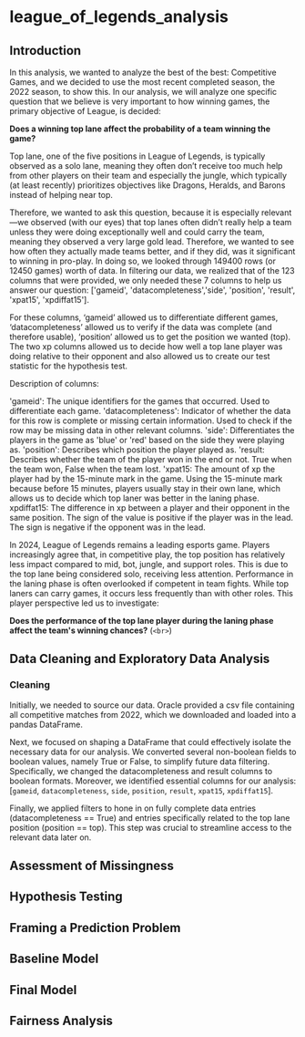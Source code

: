# league_of_legends_analysis

## Introduction
In this analysis, we wanted to analyze the best of the best: Competitive Games, and we decided to use the most recent completed season, the 2022 season, to show this. In our analysis, we will analyze one specific question that we believe is very important to how winning games, the primary objective of League, is decided:

**Does a winning top lane affect the probability of a team winning the game?**

Top lane, one of the five positions in League of Legends, is typically observed as a solo lane, meaning they often don’t receive too much help from other players on their team and especially the jungle, which typically (at least recently) prioritizes objectives like Dragons, Heralds, and Barons instead of helping near top.

Therefore, we wanted to ask this question, because it is especially relevant—we observed (with our eyes) that top lanes often didn’t really help a team unless they were doing exceptionally well and could carry the team, meaning they observed a very large gold lead. Therefore, we wanted to see how often they actually made teams better, and if they did, was it significant to winning in pro-play. In doing so, we looked through 149400 rows (or 12450 games) worth of data. In filtering our data, we realized that of the 123 columns that were provided, we only needed these 7 columns to help us answer our question: ['gameid', 'datacompleteness','side', 'position', 'result', 'xpat15', 'xpdiffat15'].

For these columns, ‘gameid’ allowed us to differentiate different games, ‘datacompleteness’ allowed us to verify if the data was complete (and therefore usable), ‘position’ allowed us to get the position we wanted (top). The two xp columns allowed us to decide how well a top lane player was doing relative to their opponent and also allowed us to create our test statistic for the hypothesis test.

Description of columns:

'gameid': The unique identifiers for the games that occurred. Used to differentiate each game.
'datacompleteness': Indicator of whether the data for this row is complete or missing certain information. Used to check if the row may be missing data in other relevant columns.
'side': Differentiates the players in the game as 'blue' or 'red' based on the side they were playing as.
'position': Describes which position the player played as.
'result: Describes whether the team of the player won in the end or not. True when the team won, False when the team lost.
'xpat15: The amount of xp the player had by the 15-minute mark in the game. Using the 15-minute mark because before 15 minutes, players usually stay in their own lane, which allows us to decide which top laner was better in the laning phase.
xpdiffat15: The difference in xp between a player and their opponent in the same position. The sign of the value is positive if the player was in the lead. The sign is negative if the opponent was in the lead.


In 2024, League of Legends remains a leading esports game. Players increasingly agree that, in competitive play, the top position has relatively less impact compared to mid, bot, jungle, and support roles. This is due to the top lane being considered solo, receiving less attention. Performance in the laning phase is often overlooked if competent in team fights. While top laners can carry games, it occurs less frequently than with other roles. This player perspective led us to investigate:

**Does the performance of the top lane player during the laning phase affect the team's winning chances?** 
(`<br>`)
## Data Cleaning and Exploratory Data Analysis
### Cleaning
Initially, we needed to source our data. Oracle provided a csv file containing all competitive matches from 2022, which we downloaded and loaded into a pandas DataFrame.

Next, we focused on shaping a DataFrame that could effectively isolate the necessary data for our analysis. We converted several non-boolean fields to boolean values, namely True or False, to simplify future data filtering. Specifically, we changed the datacompleteness and result columns to boolean formats. Moreover, we identified essential columns for our analysis: [`gameid`, `datacompleteness`, `side`, `position`, `result`, `xpat15`, `xpdiffat15`].

Finally, we applied filters to hone in on fully complete data entries (datacompleteness == True) and entries specifically related to the top lane position (position == top). This step was crucial to streamline access to the relevant data later on.


## Assessment of Missingness

## Hypothesis Testing

## Framing a Prediction Problem

## Baseline Model

## Final Model

## Fairness Analysis
